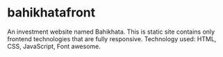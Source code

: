 # bahikhatafront
An investment website named Bahikhata.
This is static site contains only frontend technologies that are fully responsive. 
Technology used:
HTML, CSS, JavaScript, Font awesome.

